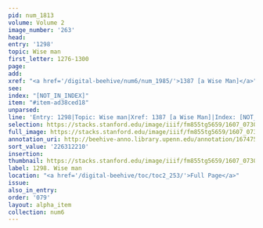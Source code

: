```yaml
---
pid: num_1813
volume: Volume 2
image_number: '263'
head:
entry: '1298'
topic: Wise man
first_letter: 1276-1300
page:
add:
xref: "<a href='/digital-beehive/num6/num_1985/'>1387 [a Wise Man]</a>"
see:
index: "[NOT_IN_INDEX]"
item: "#item-ad38ced18"
unparsed:
line: 'Entry: 1298|Topic: Wise man|Xref: 1387 [a Wise Man]|Index: [NOT_IN_INDEX]|#item-ad38ced18'
selection: https://stacks.stanford.edu/image/iiif/fm855tg5659/1607_0730/427,2210,2790,1139/full/0/default.jpg
full_image: https://stacks.stanford.edu/image/iiif/fm855tg5659/1607_0730/full/full/0/default.jpg
annotation_uri: http://beehive-anno.library.upenn.edu/annotation/1674756189396
sort_value: '226312210'
insertion:
thumbnail: https://stacks.stanford.edu/image/iiif/fm855tg5659/1607_0730/427,2210,600,180/250,/0/default.jpg
label: 1298. Wise man
location: "<a href='/digital-beehive/toc/toc2_253/'>Full Page</a>"
issue:
also_in_entry:
order: '079'
layout: alpha_item
collection: num6
---
```

